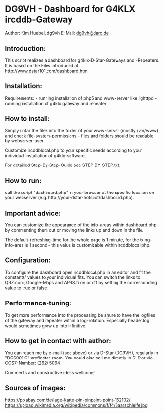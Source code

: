 DG9VH - Dashboard for G4KLX ircddb-Gateway
==========================================
Author: Kim Huebel, dg9vh
E-Mail: dg9vh@darc.de

Introduction:
-------------
This script realizes a dashboard for g4klx-D-Star-Gateways and 
-Repeaters. It is based on the Files introduced at 
http://www.dstar101.com/dashboard.htm

Installation:
-------------
Requirements:	- running installation of php5 and www-server like 
		  lighttpd
		- running installation of g4klx gateway and repeater

How to install:
---------------
Simply untar the files into the folder of your www-server (mostly 
/var/www) and check file-system-permissions - files and folders should 
be readable by webserver-user. 

Customize ircddblocal.php to your specific needs according to your 
individual installation of g4klx-software.

For detailled Step-By-Step-Guide see STEP-BY-STEP.txt.

How to run:
-----------
call the script "dashboard.php" in your browser at the specific location 
on your webserver (e.g. http://your-dstar-hotspot/dashboard.php).

Important advice:
-----------------
You can customize the appearance of the info-areas within dashboard.php 
by commenting them out or moving the links up and down in the file.

The default-refreshing-time for the whole page is 1 minute, for the 
txing- info-area is 1 second - this value is customizable within 
ircddblocal.php.

Configuration: 
-------------- 
To configure the dashboard open ircddblocal.php in an editor and fit the 
constants' values to your individual fits. You can switch the links to 
QRZ.com, Google-Maps and APRS.fi on or off by setting the corresponding 
value to true or false.

Performance-tuning:
-------------------
To get more performance into the processing be shure to have the 
logfiles of the gateway and repeater within a log-rotation. Especially 
header.log would sometimes grow up into infinitive.

How to get in contact with author:
----------------------------------
You can reach me by e-mail (see above) or via D-Star (DG9VH), regularly 
in "DCS001 C" xreflector-room. You could also call me directly in D-Star 
via CCS7-Number: (262) 5094

Comments and constructive ideas wellcome!

Sources of images:
------------------
https://pixabay.com/de/lage-karte-pin-pinpoint-point-162102/
https://upload.wikimedia.org/wikipedia/commons/f/f4/Saarschleife.jpg
